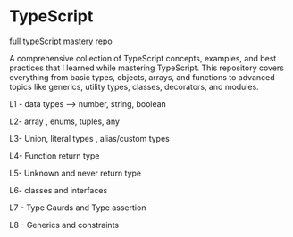 # TypeScript
full typeScript mastery repo

A comprehensive collection of TypeScript concepts, examples, and best practices that I learned while mastering TypeScript. This repository covers everything from basic types, objects, arrays, and functions to advanced topics like generics, utility types, classes, decorators, and modules.


L1 - data types --> number, string, boolean

L2- array , enums, tuples, any

L3- Union, literal types , alias/custom types

L4- Function return type

L5- Unknown and never return type

L6- classes and interfaces 

L7 - Type Gaurds and Type assertion

L8 - Generics and constraints 
